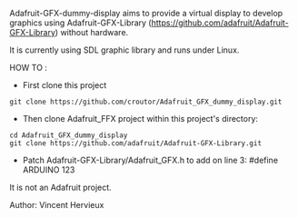 Adafruit-GFX-dummy-display aims to provide a virtual display to develop graphics using Adafruit-GFX-Library (https://github.com/adafruit/Adafruit-GFX-Library) without hardware.

It is currently using SDL graphic library and runs under Linux.

HOW TO :

* First clone this project
```
git clone https://github.com/croutor/Adafruit_GFX_dummy_display.git
```

* Then clone Adafruit_FFX project within this project's directory:
```
cd Adafruit_GFX_dummy_display
git clone https://github.com/adafruit/Adafruit-GFX-Library.git
```

* Patch Adafruit-GFX-Library/Adafruit_GFX.h to add on line 3:
#define ARDUINO 123



It is not an Adafruit project.

Author: Vincent Hervieux




